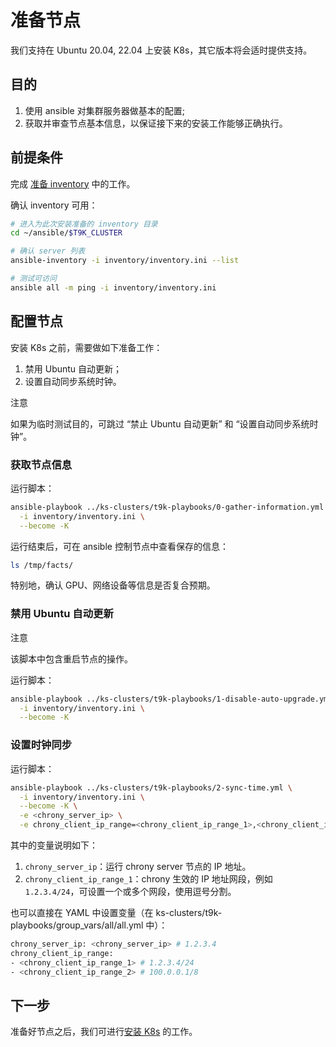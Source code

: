 # 准备节点

我们支持在 Ubuntu 20.04, 22.04 上安装 K8s，其它版本将会适时提供支持。

## 目的

1. 使用 ansible 对集群服务器做基本的配置;
2. 获取并审查节点基本信息，以保证接下来的安装工作能够正确执行。

## 前提条件

完成 [准备 inventory](./prepare-inventory.md) 中的工作。

确认 inventory 可用：

```bash
# 进入为此次安装准备的 inventory 目录
cd ~/ansible/$T9K_CLUSTER 

# 确认 server 列表
ansible-inventory -i inventory/inventory.ini --list

# 测试可访问
ansible all -m ping -i inventory/inventory.ini
```

## 配置节点

安装 K8s 之前，需要做如下准备工作：

1. 禁用 Ubuntu 自动更新；
1. 设置自动同步系统时钟。

<aside class="note">
<div class="title">注意</div>

如果为临时测试目的，可跳过 “禁止 Ubuntu 自动更新” 和 “设置自动同步系统时钟”。

</aside>

### 获取节点信息

运行脚本：

```bash
ansible-playbook ../ks-clusters/t9k-playbooks/0-gather-information.yml \
  -i inventory/inventory.ini \
  --become -K
```

运行结束后，可在 ansible 控制节点中查看保存的信息：

```bash
ls /tmp/facts/
```

特别地，确认 GPU、网络设备等信息是否复合预期。

### 禁用 Ubuntu 自动更新

<aside class="note warning">
<div class="title">注意</div>

该脚本中包含重启节点的操作。

</aside>

运行脚本：

```bash
ansible-playbook ../ks-clusters/t9k-playbooks/1-disable-auto-upgrade.yml \
  -i inventory/inventory.ini \
  --become -K
```

### 设置时钟同步

运行脚本：

```bash
ansible-playbook ../ks-clusters/t9k-playbooks/2-sync-time.yml \
  -i inventory/inventory.ini \
  --become -K \
  -e <chrony_server_ip> \
  -e chrony_client_ip_range=<chrony_client_ip_range_1>,<chrony_client_ip_range_2>
```

其中的变量说明如下：

1. `chrony_server_ip`：运行 chrony server 节点的 IP 地址。
1. `chrony_client_ip_range_1`：chrony 生效的 IP 地址网段，例如 `1.2.3.4/24`，可设置一个或多个网段，使用逗号分割。

也可以直接在 YAML 中设置变量（在 ks-clusters/t9k-playbooks/group_vars/all/all.yml 中）：

```bash
chrony_server_ip: <chrony_server_ip> # 1.2.3.4
chrony_client_ip_range:
- <chrony_client_ip_range_1> # 1.2.3.4/24
- <chrony_client_ip_range_2> # 100.0.0.1/8
```

## 下一步

准备好节点之后，我们可进行[安装 K8s](./k8s-install.md) 的工作。